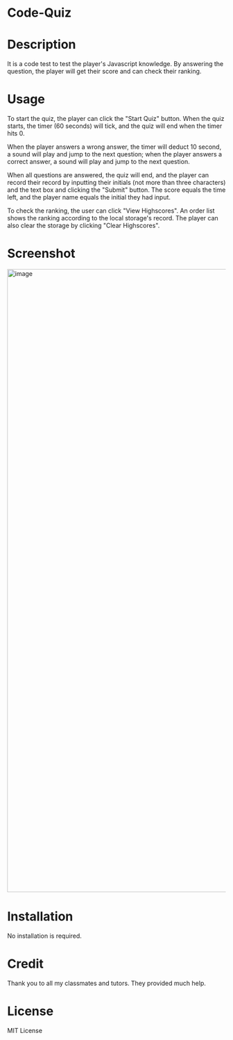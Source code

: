 # Code-Quiz

# Description
It is a code test to test the player's Javascript knowledge. By answering the question, the player will get their score and can check their ranking.

# Usage
To start the quiz, the player can click the "Start Quiz" button. When the quiz starts, the timer (60 seconds) will tick, and the quiz will end when the timer hits 0.

When the player answers a wrong answer, the timer will deduct 10 second, a sound will play and jump to the next question; when the player answers a correct answer, a sound will play and jump to the next question.

When all questions are answered, the quiz will end, and the player can record their record by inputting their initials (not more than three characters) and the text box and clicking the "Submit" button. The score equals the time left, and the player name equals the initial they had input.

To check the ranking, the user can click "View Highscores". An order list shows the ranking according to the local storage's record. The player can also clear the storage by clicking "Clear Highscores".

# Screenshot
<img width="1434" alt="image" src="https://user-images.githubusercontent.com/117188356/223192032-5229db61-a9e0-42ab-84a3-b1e19e64262e.png">

# Installation
No installation is required.

# Credit
Thank you to all my classmates and tutors. They provided much help.

# License
MIT License


